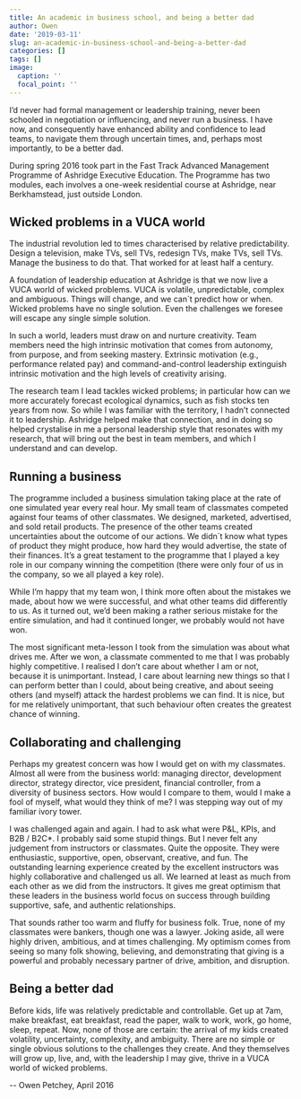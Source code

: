 ```yaml
---
title: An academic in business school, and being a better dad
author: Owen
date: '2019-03-11'
slug: an-academic-in-business-school-and-being-a-better-dad
categories: []
tags: []
image:
  caption: ''
  focal_point: ''
---
```


I’d never had formal management or leadership training, never been schooled in negotiation or influencing, and never run a business. I have now, and consequently have enhanced ability and confidence to lead teams, to navigate them through uncertain times, and, perhaps most importantly, to be a better dad.

During spring 2016 took part in the Fast Track Advanced Management Programme of Ashridge Executive Education. The Programme has two modules, each involves a one-week residential course at Ashridge, near Berkhamstead, just outside London.

## Wicked problems in a VUCA world

The industrial revolution led to times characterised by relative predictability. Design a television, make TVs, sell TVs, redesign TVs, make TVs, sell TVs. Manage the business to do that. That worked for at least half a century.

A foundation of leadership education at Ashridge is that we now live a VUCA world of wicked problems. VUCA is volatile, unpredictable, complex and ambiguous. Things will change, and we can´t predict how or when. Wicked problems have no single solution. Even the challenges we foresee will escape any single simple solution.

In such a world, leaders must draw on and nurture creativity. Team members need the high intrinsic motivation that comes from autonomy, from purpose, and from seeking mastery. Extrinsic motivation (e.g., performance related pay) and command-and-control leadership extinguish intrinsic motivation and the high levels of creativity arising.

The research team I lead tackles wicked problems; in particular how can we more accurately forecast ecological dynamics, such as fish stocks ten years from now. So while I was familiar with the territory, I hadn’t connected it to leadership. Ashridge helped make that connection, and in doing so helped crystalise in me a personal leadership style that resonates with my research, that will bring out the best in team members, and which I understand and can develop.

## Running a business

The programme included a business simulation taking place at the rate of one simulated year every real hour. My small team of classmates competed against four teams of other classmates. We designed, marketed, advertised, and sold retail products. The presence of the other teams created uncertainties about the outcome of our actions. We didn´t know what types of product they might produce, how hard they would advertise, the state of their finances. It’s a great testament to the programme that I played a key role in our company winning the competition (there were only four of us in the company, so we all played a key role).

While I’m happy that my team won, I think more often about the mistakes we made, about how we were successful, and what other teams did differently to us. As it turned out, we’d been making a rather serious mistake for the entire simulation, and had it continued longer, we probably would not have won.

The most significant meta-lesson I took from the simulation was about what drives me. After we won, a classmate commented to me that I was probably highly competitive. I realised I don’t care about whether I am or not, because it is unimportant. Instead, I care about learning new things so that I can perform better than I could, about being creative, and about seeing others (and myself) attack the hardest problems we can find. It is nice, but for me relatively unimportant, that such behaviour often creates the greatest chance of winning.

## Collaborating and challenging

Perhaps my greatest concern was how I would get on with my classmates. Almost all were from the business world: managing director, development director, strategy director, vice president, financial controller, from a diversity of business sectors. How would I compare to them, would I make a fool of myself, what would they think of me? I was stepping way out of my familiar ivory tower.

I was challenged again and again. I had to ask what were P&L, KPIs, and B2B / B2C*. I probably said some stupid things. But I never felt any judgement from instructors or classmates. Quite the opposite. They were enthusiastic, supportive, open, observant, creative, and fun. The outstanding learning experience created by the excellent instructors was highly collaborative and challenged us all. We learned at least as much from each other as we did from the instructors. It gives me great optimism that these leaders in the business world focus on success through building supportive, safe, and authentic relationships.

That sounds rather too warm and fluffy for business folk. True, none of my classmates were bankers, though one was a lawyer. Joking aside, all were highly driven, ambitious, and at times challenging. My optimism comes from seeing so many folk showing, believing, and demonstrating that giving is a powerful and probably necessary partner of drive, ambition, and disruption.

## Being a better dad

Before kids, life was relatively predictable and controllable. Get up at 7am, make breakfast, eat breakfast, read the paper, walk to work, work, go home, sleep, repeat. Now, none of those are certain: the arrival of my kids created volatility, uncertainty, complexity, and ambiguity. There are no simple or single obvious solutions to the challenges they create. And they themselves will grow up, live, and, with the leadership I may give, thrive in a VUCA world of wicked problems.

-- Owen Petchey, April 2016
